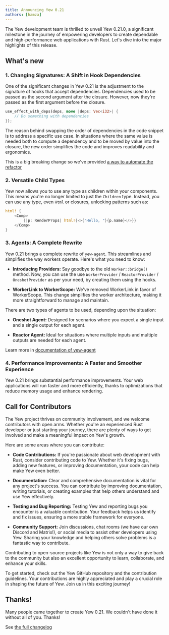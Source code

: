 ```yaml
---
title: Announcing Yew 0.21
authors: [hamza]
---
```


The Yew development team is thrilled to unveil Yew 0.21.0, a significant milestone in the journey of empowering developers to create dependable and high-performance web applications with Rust.
Let's dive into the major highlights of this release.

## What's new

### 1. Changing Signatures: A Shift in Hook Dependencies

One of the significant changes in Yew 0.21 is the adjustment to the signature of hooks that accept dependencies.
Dependencies used to be passed as the second argument after the closure. However, now they're passed as the first argument before the closure.

```rust
use_effect_with_deps(deps, move |deps: Vec<i32>| {
    // Do something with dependencies
});
```

The reason behind swapping the order of dependencies in the code snippet is to address a specific use case.
In situations where the same value is needed both to compute a dependency and to be moved by value into the closure, the new order simplifies the code and improves readability and ergonomics.

This is a big breaking change so we've provided [a way to automate the refactor](https://yew.rs/docs/migration-guides/yew/from-0_20_0-to-0_21_0#automated-refactor)

### 2. Versatile Child Types

Yew now allows you to use any type as children within your components. This means you're no longer limited to just the `Children` type.
Instead, you can use any type, even `Html` or closures, unlocking patterns such as:

```rust
html! {
    <Comp>
        {|p: RenderProps| html!{<>{"Hello, "}{p.name}</>}}
    </Comp>
}
```

### 3. Agents: A Complete Rewrite

Yew 0.21 brings a complete rewrite of `yew-agent`. This streamlines and simplifies the way workers operate. Here's what you need to know:


-   **Introducing Providers:** Say goodbye to the old `Worker::bridge()` method. Now, you can use the use `WorkerProvider` / `ReactorProvider` / `OneshotProvider`  as per your need, by creating them using the hooks. 

-   **WorkerLink to WorkerScope:** We've removed WorkerLink in favor of WorkerScope. This change simplifies the worker architecture, making it more straightforward to manage and maintain.


There are two types of agents to be used, depending upon the situation:

-   **Oneshot Agent:** Designed for scenarios where you expect a single input and a single output for each agent.

-   **Reactor Agent:** Ideal for situations where multiple inputs and multiple outputs are needed for each agent.

Learn more in [documentation of yew-agent](https://docs.rs/yew-agent/latest/yew_agent/)

### 4. Performance Improvements: A Faster and Smoother Experience

Yew 0.21 brings substantial performance improvements. Your web applications will run faster and more efficiently, thanks to optimizations that reduce memory usage and enhance rendering.

## Call for Contributors

The Yew project thrives on community involvement, and we welcome contributors with open arms. Whether you're an experienced Rust developer or just starting your journey, there are plenty of ways to get involved and make a meaningful impact on Yew's growth.

Here are some areas where you can contribute:

-   **Code Contributions:** If you're passionate about web development with Rust, consider contributing code to Yew. Whether it's fixing bugs, adding new features, or improving documentation, your code can help make Yew even better.

-   **Documentation:** Clear and comprehensive documentation is vital for any project's success. You can contribute by improving documentation, writing tutorials, or creating examples that help others understand and use Yew effectively.

-   **Testing and Bug Reporting:** Testing Yew and reporting bugs you encounter is a valuable contribution. Your feedback helps us identify and fix issues, ensuring a more stable framework for everyone.

-   **Community Support:** Join discussions, chat rooms (we have our own Discord and Matrix!), or social media to assist other developers using Yew. Sharing your knowledge and helping others solve problems is a fantastic way to contribute.

Contributing to open-source projects like Yew is not only a way to give back to the community but also an excellent opportunity to learn, collaborate, and enhance your skills.

To get started, check out the Yew GitHub repository and the contribution guidelines. Your contributions are highly appreciated and play a crucial role in shaping the future of Yew. Join us in this exciting journey!

## Thanks!

Many people came together to create Yew 0.21. We couldn't have done it without all of you. Thanks!

See [the full changelog](https://github.com/yewstack/yew/blob/master/CHANGELOG.md)
